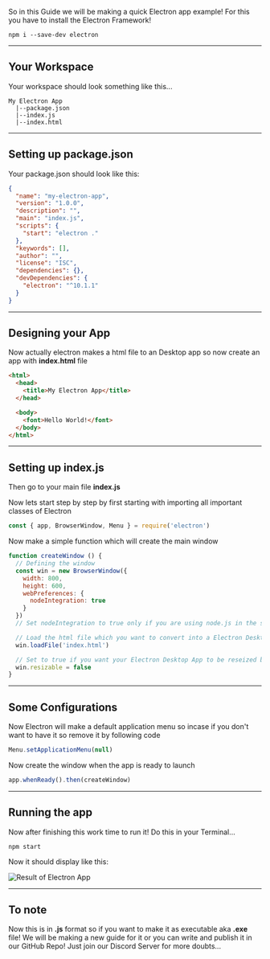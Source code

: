 So in this Guide we will be making a quick Electron app example!
For this you have to install the Electron Framework! 

```
npm i --save-dev electron
```
---

## Your Workspace

Your workspace should look something like this...

```
My Electron App
  |--package.json
  |--index.js
  |--index.html
```

---
## Setting up package.json

Your package.json should look like this:

```json
{
  "name": "my-electron-app",
  "version": "1.0.0",
  "description": "",
  "main": "index.js",
  "scripts": {
    "start": "electron ."
  },
  "keywords": [],
  "author": "",
  "license": "ISC",
  "dependencies": {},
  "devDependencies": {
    "electron": "^10.1.1"
  }
}
```

---
## Designing your App

Now actually electron makes a html file to an Desktop app so now create an app with **index.html** file

```html
<html>
  <head>
    <title>My Electron App</title>
  </head>

  <body>
    <font>Hello World!</font>
  </body>
</html>
```

---
## Setting up index.js

Then go to your main file **index.js**

Now lets start step by step by first starting with importing all important classes of Electron

```js
const { app, BrowserWindow, Menu } = require('electron')
```

Now make a simple function which will create the main window

```js
function createWindow () {
  // Defining the window
  const win = new BrowserWindow({
    width: 800,
    height: 600,
    webPreferences: {
      nodeIntegration: true
    }
  })
  // Set nodeIntegration to true only if you are using node.js in the script tag of html file!

  // Load the html file which you want to convert into a Electron Desktop app
  win.loadFile('index.html')

  // Set to true if you want your Electron Desktop App to be reseized by the user...
  win.resizable = false
}
```

---
## Some Configurations

Now Electron will make a default application menu so incase if you don't want to have it so remove it by following code

```js
Menu.setApplicationMenu(null)
```

Now create the window when the app is ready to launch

```js
app.whenReady().then(createWindow)
```

---
## Running the app
Now after finishing this work time to run it! Do this in your Terminal...

```
npm start
```

Now it should display like this:

![Result of Electron App](https://cdn.glitch.com/1e5e278d-4135-41bc-9115-11844dfcb3b6%2F905cf352-c7c6-4770-ab0f-27b3897db4b2.image.png?v=1600181832237)


---
## To note
Now this is in **.js** format so if you want to make it as executable aka **.exe** file! We will be making a new guide for it or you can write and publish it in our GitHub Repo! Just join our Discord Server for more doubts...
